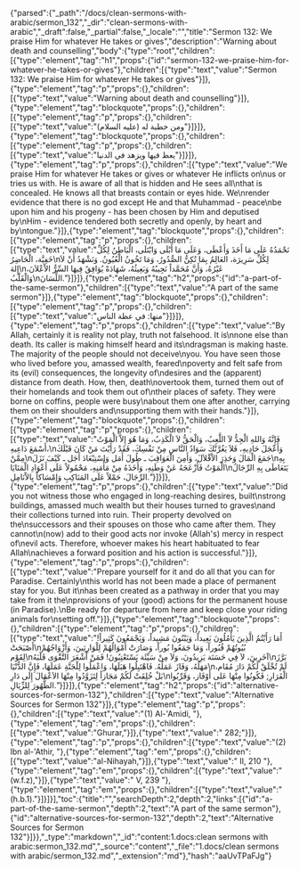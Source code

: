 {"parsed":{"_path":"/docs/clean-sermons-with-arabic/sermon_132","_dir":"clean-sermons-with-arabic","_draft":false,"_partial":false,"_locale":"","title":"Sermon 132:  We praise Him for whatever He takes or gives","description":"Warning about death and counselling","body":{"type":"root","children":[{"type":"element","tag":"h1","props":{"id":"sermon-132-we-praise-him-for-whatever-he-takes-or-gives"},"children":[{"type":"text","value":"Sermon 132:  We praise Him for whatever He takes or gives"}]},{"type":"element","tag":"p","props":{},"children":[{"type":"text","value":"Warning about death and counselling"}]},{"type":"element","tag":"blockquote","props":{},"children":[{"type":"element","tag":"p","props":{},"children":[{"type":"text","value":"ومن خطبة له (عليه السلام)"}]}]},{"type":"element","tag":"blockquote","props":{},"children":[{"type":"element","tag":"p","props":{},"children":[{"type":"text","value":"يعظ فيها ويزهد في الدنيا"}]}]},{"type":"element","tag":"p","props":{},"children":[{"type":"text","value":"We praise Him for whatever He takes or gives or whatever He inflicts on\nus or tries us with. He is aware of all that is hidden and He sees all\nthat is concealed. He knows all that breasts contain or eyes hide. We\nrender evidence that there is no god except He and that Muhammad - peace\nbe upon him and his progeny - has been chosen by Him and deputised by\nHim - evidence tendered both secretly and openly, by heart and by\ntongue."}]},{"type":"element","tag":"blockquote","props":{},"children":[{"type":"element","tag":"p","props":{},"children":[{"type":"text","value":"نَحْمَدُهُ عَلَى مَا أَخَذَ وَأَعْطَى، وَعَلَى مَا أَبْلَى وَابْتَلَى، الْبَاطِنُ لِكُلِّ خَفِيَّة، الْحَاضِرُ\nلِكُلِّ سَرِيرَة، العَالِمُ بِمَا تُكِنُّ الصُّدُورُ، وَمَا تَخُونُ الْعُيُونُ. وَنَشْهَدُ أَنْ لاَ إِلهَ\nغَيْرُهُ، وَأَنَّ مُحَمَّداً نَجِيبُهُ وَبَعِيثُهُ، شَهَادَةً يُوَافِقُ فِيهَا السِّرُّ الاْعْلاَنَ، وَالْقَلْبُ\nاللِّسَانَ."}]}]},{"type":"element","tag":"h2","props":{"id":"a-part-of-the-same-sermon"},"children":[{"type":"text","value":"A part of the same sermon"}]},{"type":"element","tag":"blockquote","props":{},"children":[{"type":"element","tag":"p","props":{},"children":[{"type":"text","value":"منها: في عظة الناس"}]}]},{"type":"element","tag":"p","props":{},"children":[{"type":"text","value":"By Allah, certainly it is reality not play, truth not falsehood. It is\nnone else than death. Its caller is making himself heard and its\ndragsman is making haste. The majority of the people should not deceive\nyou. You have seen those who lived before you, amassed wealth, feared\npoverty and felt safe from its (evil) consequences, the longevity of\ndesires and the (apparent) distance from death. How, then, death\novertook them, turned them out of their homelands and took them out of\ntheir places of safety. They were borne on coffins, people were busy\nabout them one after another, carrying them on their shoulders and\nsupporting them with their hands."}]},{"type":"element","tag":"blockquote","props":{},"children":[{"type":"element","tag":"p","props":{},"children":[{"type":"text","value":"فَإِنَّهُ وَاللهِ الْجِدُّ لاَ اللَّعِبُ، وَالْحَقُّ لاَ الْكَذِبُ، وَمَا هُوَ إِلاَّ الْمَوْتُ أَسْمَعَ دَاعِيهِ،\nوَأَعْجَلَ حَادِيهِ، فَلاَ يَغُرَّنَّكَ سَوَادُ النَّاسِ مِنْ نَفْسِكَ، فَقَدْ رَأَيْتَ مَنْ كَانَ قَبْلَكَ مِمَّنْ\nجَمَعَ الْمَالَ وَحَذِرَ الاْقْلاَلَ، وَأَمِنَ الْعَوَاقِبَ ـ طُولَ أَمَل وَاسْتِبْعَادَ أَجَل ـ كَيْفَ نَزَلَ\nبِهِ الْمَوْتُ فَأَزْعَجَهُ عَنْ وَطَنِهِ، وَأَخَذَهُ مِنْ مَأْمَنِهِ، مَحْمُولاً عَلَى أَعْوَادِ الْمَنَايَا\nيَتَعَاطَى بِهِ الرِّجَالُ الرِّجَالَ، حَمْلاً عَلَى المَنَاكِبِ وَإِمْسَاكاً بِالاْنَامِلِ."}]}]},{"type":"element","tag":"p","props":{},"children":[{"type":"text","value":"Did you not witness those who engaged in long-reaching desires, built\nstrong buildings, amassed much wealth but their houses turned to graves\nand their collections turned into ruin. Their property devolved on the\nsuccessors and their spouses on those who came after them. They cannot\n(now) add to their good acts nor invoke (Allah's) mercy in respect of\nevil acts. Therefore, whoever makes his heart habituated to fear Allah\nachieves a forward position and his action is successful."}]},{"type":"element","tag":"p","props":{},"children":[{"type":"text","value":"Prepare yourself for it and do all that you can for Paradise. Certainly\nthis world has not been made a place of permanent stay for you. But it\nhas been created as a pathway in order that you may take from it the\nprovisions of your (good) actions for the permanent house (in Paradise).\nBe ready for departure from here and keep close your riding animals for\nsetting off."}]},{"type":"element","tag":"blockquote","props":{},"children":[{"type":"element","tag":"p","props":{},"children":[{"type":"text","value":"أَمَا رَأَيْتُمُ الَّذِينَ يَأْمُلُونَ بَعِيداً، وَيَبْنُونَ مَشِيداً، وَيَجْمَعُونَ كَثِيراً! أَصْبَحَتْ\nبُيُوتُهُمْ قُبُوراً، وَمَا جَمَعُوا بُوراً، وَصَارَتْ أَمْوَالُهُمْ لِلْوَارِثِينَ، وَأَزْوَاجُهُمْ لِقَوْم\nآخَرِينَ، لاَ فِي حَسَنَة يَزِيدُونَ، وَلاَ مِنْ سَيِّئَة يَسْتَعْتِبُونَ! فَمَنْ أَشْعَرَ التَّقْوَى قَلْبَهُ\nبَرَّزَ مَهَلُهُ، وَفَازَ عَمَلُهُ. فَاهْتَبِلُوا هَبَلَهَا، وَاعْمَلُوا لِلْجَنَّةِ عَمَلَهَا، فَإِنَّ الدُّنْيَا\nلَمْ تُخْلَقْ لَكُمْ دَارَ مُقَام، بَلْ خُلِقَتْ لَكُمْ مَجَازاً لِتَزَوَّدُوا مِنْهَا الاَعْمَالَ إِلَى دَارِ\nالْقَرَارِ; فَكُونُوا مِنْهَا عَلى أَوْفَاز، وَقَرِّبُوا الظُّهُورَ لِلزِّيَالِ."}]}]},{"type":"element","tag":"h2","props":{"id":"alternative-sources-for-sermon-132"},"children":[{"type":"text","value":"Alternative Sources for Sermon 132"}]},{"type":"element","tag":"p","props":{},"children":[{"type":"text","value":"(1) Al-'Amidi, "},{"type":"element","tag":"em","props":{},"children":[{"type":"text","value":"Ghurar,"}]},{"type":"text","value":" 282;"}]},{"type":"element","tag":"p","props":{},"children":[{"type":"text","value":"(2) Ibn al-'Athir, "},{"type":"element","tag":"em","props":{},"children":[{"type":"text","value":"al-Nihayah,"}]},{"type":"text","value":" II, 210 "},{"type":"element","tag":"em","props":{},"children":[{"type":"text","value":"(w.f.z),"}]},{"type":"text","value":" V, 239 "},{"type":"element","tag":"em","props":{},"children":[{"type":"text","value":"(h.b.1)."}]}]}],"toc":{"title":"","searchDepth":2,"depth":2,"links":[{"id":"a-part-of-the-same-sermon","depth":2,"text":"A part of the same sermon"},{"id":"alternative-sources-for-sermon-132","depth":2,"text":"Alternative Sources for Sermon 132"}]}},"_type":"markdown","_id":"content:1.docs:clean sermons with arabic:sermon_132.md","_source":"content","_file":"1.docs/clean sermons with arabic/sermon_132.md","_extension":"md"},"hash":"aaUvTPaFJg"}